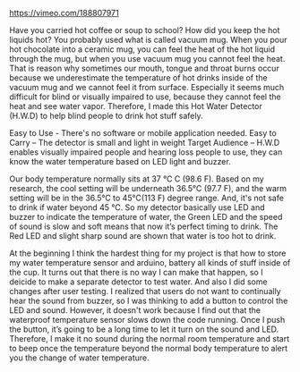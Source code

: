 https://vimeo.com/188807971

Have you carried hot coffee or soup to school? How did you keep the hot liquids hot? You probably used what is called vacuum mug. When you pour hot chocolate into a ceramic mug, you can feel the heat of the hot liquid through the mug, but when you use vacuum mug you cannot feel the heat. That is reason why sometimes our mouth, tongue and throat burns occur because we underestimate the temperature of hot drinks inside of the vacuum mug and we cannot feel it from surface. Especially it seems much difficult for blind or visually impaired to use, because they cannot feel the heat and see water vapor. Therefore, I made this Hot Water Detector (H.W.D) to help blind people to drink hot stuff safely.

Easy to Use - There's no software or mobile application needed. Easy to Carry – The detector is small and light in weight Target Audience – H.W.D enables visually impaired people and hearing loss people to use, they can know the water temperature based on LED light and buzzer.

Our body temperature normally sits at 37 ℃ C (98.6 F). Based on my research, the cool setting will be underneath 36.5℃ (97.7 F), and the warm setting will be in the 36.5℃ to 45℃(113 F) degree range. And, it's not safe to drink if water beyond 45 ℃. So my detector basically use LED and buzzer to indicate the temperature of water, the Green LED and the speed of sound is slow and soft means that now it’s perfect timing to drink. The Red LED and slight sharp sound are shown that water is too hot to drink.

At the beginning I think the hardest thing for my project is that how to store my water temperature sensor and arduino, battery all kinds of stuff inside of the cup. It turns out that there is no way I can make that happen, so I deicide to make a separate detector to test water. And also I did some changes after user testing. I realized that users do not want to continually hear the sound from buzzer, so I was thinking to add a button to control the LED and sound. However, it doesn't work because I find out that the waterproof temperature sensor slows down the code running. Once I push the button, it’s going to be a long time to let it turn on the sound and LED. Therefore, I make it no sound during the normal room temperature and start to beep once the temperature beyond the normal body temperature to alert you the change of water temperature.

